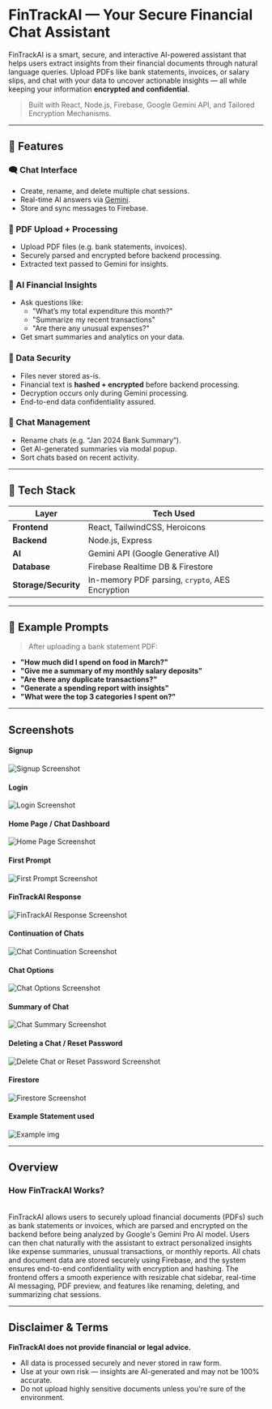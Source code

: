 # FinTrackAI — Your Secure Financial Chat Assistant

FinTrackAI is a smart, secure, and interactive AI-powered assistant that helps users extract insights from their financial documents through natural language queries. Upload PDFs like bank statements, invoices, or salary slips, and chat with your data to uncover actionable insights — all while keeping your information **encrypted and confidential**.

> Built with React, Node.js, Firebase, Google Gemini API, and Tailored Encryption Mechanisms.

----
## 🚀 Features

### 🗨️ Chat Interface
- Create, rename, and delete multiple chat sessions.
- Real-time AI answers via [Gemini](https://deepmind.google/discover/blog/introducing-gemini/).
- Store and sync messages to Firebase.

### 📎 PDF Upload + Processing
- Upload PDF files (e.g. bank statements, invoices).
- Securely parsed and encrypted before backend processing.
- Extracted text passed to Gemini for insights.

### 🧠 AI Financial Insights
- Ask questions like:
  - "What’s my total expenditure this month?"
  - "Summarize my recent transactions"
  - "Are there any unusual expenses?"
- Get smart summaries and analytics on your data.

### 🔐 Data Security
- Files never stored as-is.
- Financial text is **hashed + encrypted** before backend processing.
- Decryption occurs only during Gemini processing.
- End-to-end data confidentiality assured.

### 📁 Chat Management
- Rename chats (e.g. “Jan 2024 Bank Summary”).
- Get AI-generated summaries via modal popup.
- Sort chats based on recent activity.

---

## 🧰 Tech Stack

| Layer | Tech Used |
|-------|-----------|
| **Frontend** | React, TailwindCSS, Heroicons |
| **Backend** | Node.js, Express |
| **AI** | Gemini API (Google Generative AI) |
| **Database** | Firebase Realtime DB & Firestore |
| **Storage/Security** | In-memory PDF parsing, `crypto`, AES Encryption |
-------------------------------------------------------------------------

## 🧪 Example Prompts

> After uploading a bank statement PDF:

- **"How much did I spend on food in March?"**
- **"Give me a summary of my monthly salary deposits"**
- **"Are there any duplicate transactions?"**
- **"Generate a spending report with insights"**
- **"What were the top 3 categories I spent on?"**


----

## Screenshots
<h4>Signup</h4>
<img src="https://github.com/user-attachments/assets/d8ba7bbc-744b-4543-9a6c-52ef0f803dec"  alt="Signup Screenshot">
<h4>Login</h4>
<img src="https://github.com/user-attachments/assets/684e27c0-36af-41ff-9355-fcad3a593ea6"  alt="Login Screenshot">
<h4>Home Page / Chat Dashboard</h4>
<img src="https://github.com/user-attachments/assets/9aec444f-e976-4e03-9872-4bfee3536452"  alt="Home Page Screenshot">
<h4>First Prompt</h4>
<img src="https://github.com/user-attachments/assets/19a56f73-725d-4097-966d-282ac630cf84"  alt="First Prompt Screenshot">
<h4>FinTrackAI Response</h4>
<img src="https://github.com/user-attachments/assets/9ef47596-3453-42a1-add5-c08c8538fc80"  alt="FinTrackAI Response Screenshot">
<h4>Continuation of Chats</h4>
<img src="https://github.com/user-attachments/assets/3d088592-045c-4c55-b1af-cf70ccbdbf7a"  alt="Chat Continuation Screenshot">
<h4>Chat Options</h4>
<img src="https://github.com/user-attachments/assets/2c5ed5e2-59b5-4152-9d8b-f35fc2588bb9"  alt="Chat Options Screenshot">
<h4>Summary of Chat</h4>
<img src="https://github.com/user-attachments/assets/c4d2e2ec-3d20-415d-8a8a-65eeaf8328b5"  alt="Chat Summary Screenshot">
<h4>Deleting a Chat / Reset Password</h4>
<img src="https://github.com/user-attachments/assets/01072e59-619f-48ce-9b09-13495955dd6c"  alt="Delete Chat or Reset Password Screenshot">
<h4>Firestore</h4>
<img src="https://github.com/user-attachments/assets/f82468e9-544b-4f17-bb92-f4070a12934e"  alt="Firestore Screenshot">
<h4>Example Statement used</h4>
<img src="https://github.com/user-attachments/assets/b9fff722-31f8-4ff8-b7d7-4257a8ccde46" alt ="Example img">

---

## Overview
<h3>How FinTrackAI Works?</h3> <br>
FinTrackAI allows users to securely upload financial documents (PDFs) such as bank statements or invoices, which are parsed and encrypted on the backend before being analyzed by Google's Gemini Pro AI model. Users can then chat naturally with the assistant to extract personalized insights like expense summaries, unusual transactions, or monthly reports. All chats and document data are stored securely using Firebase, and the system ensures end-to-end confidentiality with encryption and hashing. The frontend offers a smooth experience with resizable chat sidebar, real-time AI messaging, PDF preview, and features like renaming, deleting, and summarizing chat sessions.

----
## Disclaimer & Terms

**FinTrackAI does not provide financial or legal advice.**

- All data is processed securely and never stored in raw form.
- Use at your own risk — insights are AI-generated and may not be 100% accurate.
- Do not upload highly sensitive documents unless you're sure of the environment.
